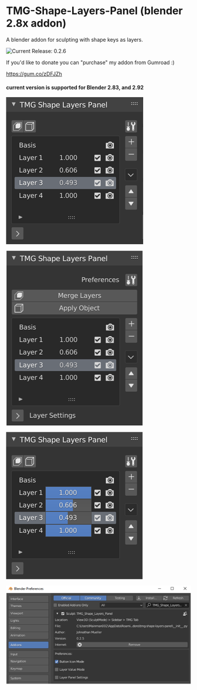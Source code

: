 # TMG-Shape-Layers-Panel (blender 2.8x addon) 
A blender addon for sculpting with shape keys as layers.

![Current Release: 0.2.6](https://github.com/Mainman002/TMG-Shape-Layers-Panel/releases/tag/0.2.6)

If you'd like to donate you can "purchase" my addon from Gumroad :) 

https://gum.co/zDFJZh

#### current version is supported for Blender 2.83, and 2.92

![TMG_Shape_Layers_Panel pic1](Previews/01.png)

![TMG_Shape_Layers_Panel pic2](Previews/02.png)

![TMG_Shape_Layers_Panel pic3](Previews/03.png)

![TMG_Shape_Layers_Panel pic4](Previews/04.png)


